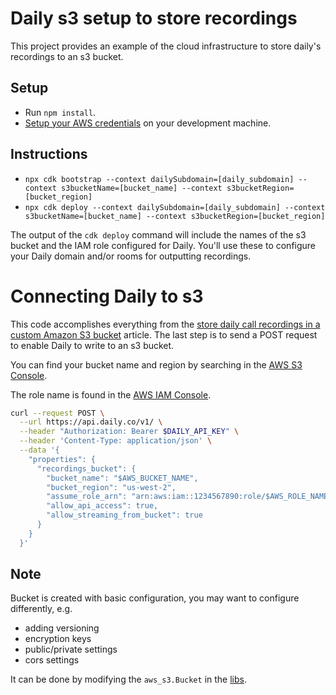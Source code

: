 # Daily s3 setup to store recordings

This project provides an example of the cloud infrastructure to store
daily's recordings to an s3 bucket.

## Setup

- Run `npm install`.
- [Setup your AWS credentials](https://docs.aws.amazon.com/sdk-for-java/v1/developer-guide/setup-credentials.html) on your development machine.

## Instructions

- `npx cdk bootstrap --context dailySubdomain=[daily_subdomain] --context s3bucketName=[bucket_name] --context s3bucketRegion=[bucket_region]`
- `npx cdk deploy --context dailySubdomain=[daily_subdomain] --context s3bucketName=[bucket_name] --context s3bucketRegion=[bucket_region]`

The output of the `cdk deploy` command will include the names of the
s3 bucket and the IAM role configured for Daily.
You'll use these to configure your Daily domain and/or rooms for
outputting recordings.

# Connecting Daily to s3

This code accomplishes everything from the [store daily call recordings in a custom Amazon S3 bucket](https://docs.daily.co/guides/products/live-streaming-recording/storing-recordings-in-a-custom-s3-bucket) article. The last step is to send a POST request to enable Daily to write to an s3 bucket.

You can find your bucket name and region by searching in the [AWS S3 Console](https://s3.console.aws.amazon.com/s3/buckets).

The role name is found in the [AWS IAM Console](https://us-east-1.console.aws.amazon.com/iamv2/home#/roles).

```bash
curl --request POST \
  --url https://api.daily.co/v1/ \
  --header "Authorization: Bearer $DAILY_API_KEY" \
  --header 'Content-Type: application/json' \
  --data '{
    "properties": {
      "recordings_bucket": {
        "bucket_name": "$AWS_BUCKET_NAME",
        "bucket_region": "us-west-2",
        "assume_role_arn": "arn:aws:iam::1234567890:role/$AWS_ROLE_NAME",
        "allow_api_access": true,
        "allow_streaming_from_bucket": true
      }
    }
  }'
```


## Note

Bucket is created with basic configuration, you may want to configure differently, e.g.

- adding versioning
- encryption keys
- public/private settings
- cors settings

It can be done by modifying the `aws_s3.Bucket` in the [libs](./lib/daily-recordings-bucket-stack.ts).
